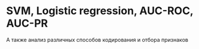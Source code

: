 # SVM, Logistic regression, AUC-ROC, AUC-PR
А также анализ различных способов кодирования и отбора признаков
